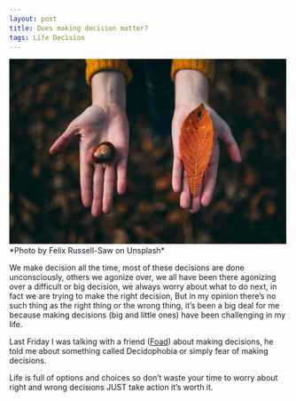 ```yaml
---
layout: post
title: Does making decision matter?
tags: Life Decision
---
```

<img src="/public/img/decision.jpg" width="500">
*Photo by Felix Russell-Saw on Unsplash*

We make decision all the time, most of these decisions are done unconsciously, others we agonize over, we all have been there agonizing over a difficult or big decision, we always worry about what to do next, in fact we are trying to make the right decision, But in my opinion there’s no such thing as the right thing or the wrong thing, it’s been a big deal for me because making decisions (big and little ones) have been challenging in my life.

Last Friday I was talking with a friend ([Foad](http://foad-ansari.ir/)) about making decisions, he told me about something called Decidophobia or simply fear of making decisions.

Life is full of options and choices so don’t waste your time to worry about right and wrong decisions JUST take action it’s worth it.
